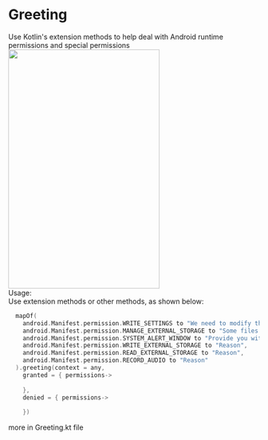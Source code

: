 # Greeting
Use Kotlin's extension methods to help deal with Android runtime permissions and special permissions
<img src="https://i.loli.net/2021/07/31/G6p8UiFcZKwrgBe.png" width="303" height="480"/>
<br>
Usage:
<br>
Use extension methods or other methods, as shown below:
```kotlin
  mapOf(
    android.Manifest.permission.WRITE_SETTINGS to "We need to modify the brightness",
    android.Manifest.permission.MANAGE_EXTERNAL_STORAGE to "Some files need to be placed in external storage space but cannot be placed in a specific location",
    android.Manifest.permission.SYSTEM_ALERT_WINDOW to "Provide you with a picture-in-picture effect",
    android.Manifest.permission.WRITE_EXTERNAL_STORAGE to "Reason",
    android.Manifest.permission.READ_EXTERNAL_STORAGE to "Reason",
    android.Manifest.permission.RECORD_AUDIO to "Reason"
  ).greeting(context = any,
    granted = { permissions->
        
    },
    denied = { permissions->
        
    })
```
more in Greeting.kt file
